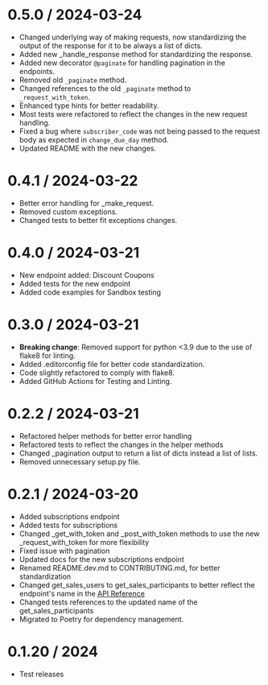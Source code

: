 0.5.0 / 2024-03-24
==================

* Changed underlying way of making requests, now standardizing the output of the response for it
  to be always a list of dicts.
* Added new _handle_response method for standardizing the response.
* Added new decorator `@paginate` for handling pagination in the endpoints.
* Removed old `_paginate` method.
* Changed references to the old `_paginate` method to `_request_with_token`.
* Enhanced type hints for better readability.
* Most tests were refactored to reflect the changes in the new request handling.
* Fixed a bug where `subscriber_code` was not being passed to the request body as expected in
  `change_due_day` method.
* Updated README with the new changes.

0.4.1 / 2024-03-22
==================

* Better error handling for _make_request.
* Removed custom exceptions.
* Changed tests to better fit exceptions changes.

0.4.0 / 2024-03-21
==================

* New endpoint added: Discount Coupons
* Added tests for the new endpoint
* Added code examples for Sandbox testing

0.3.0 / 2024-03-21
==================

* **Breaking change**: Removed support for python <3.9 due to the use of flake8
  for linting.
* Added .editorconfig file for better code standardization.
* Code slightly refactored to comply with flake8.
* Added GitHub Actions for Testing and Linting.

0.2.2 / 2024-03-21
==================

* Refactored helper methods for better error handling
* Refactored tests to reflect the changes in the helper methods
* Changed _pagination output to return a list of dicts instead a list of lists.
* Removed unnecessary setup.py file.

0.2.1 / 2024-03-20
==================

* Added subscriptions endpoint
* Added tests for subscriptions
* Changed _get_with_token and _post_with_token methods to use the new _request_with_token for more
  flexibility
* Fixed issue with pagination
* Updated docs for the new subscriptions endpoint
* Renamed README.dev.md to CONTRIBUTING.md, for better standardization
* Changed get_sales_users to get_sales_participants to better reflect the endpoint's name in
  the [API Reference](https://developers.hotmart.com/docs/en/v1/sales/sales-users/)
* Changed tests references to the updated name of the get_sales_participants
* Migrated to Poetry for dependency management.

0.1.20 / 2024
==================

* Test releases
